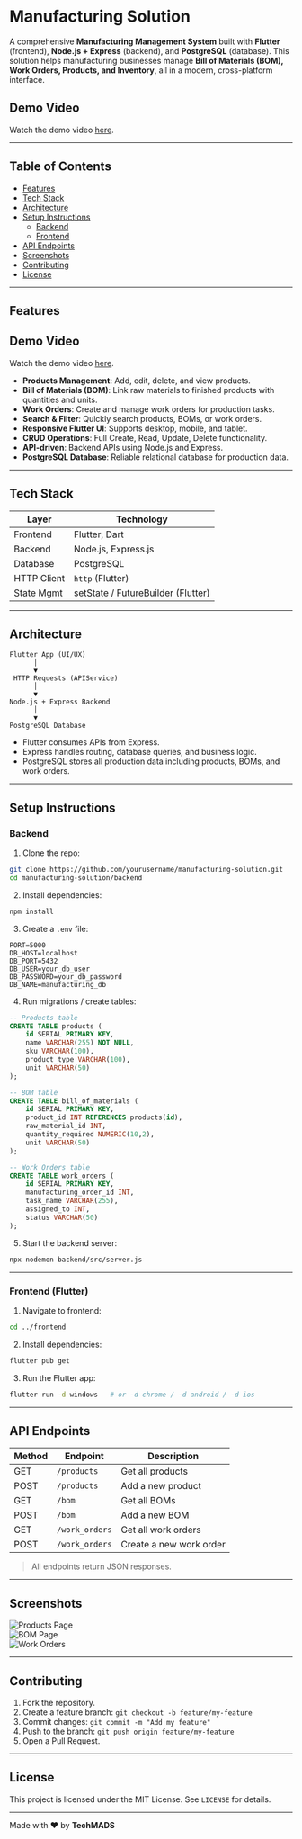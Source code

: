 # Manufacturing Solution

A comprehensive **Manufacturing Management System** built with **Flutter** (frontend), **Node.js + Express** (backend), and **PostgreSQL** (database). This solution helps manufacturing businesses manage **Bill of Materials (BOM), Work Orders, Products, and Inventory**, all in a modern, cross-platform interface.

## Demo Video
Watch the demo video [here](https://drive.google.com/drive/folders/16m6N3rmCC1oXJp0uUImV088HuESv3G5r?usp=sharing).

---

## Table of Contents

- [Features](#features)
- [Tech Stack](#tech-stack)
- [Architecture](#architecture)
- [Setup Instructions](#setup-instructions)
  - [Backend](#backend)
  - [Frontend](#frontend)
- [API Endpoints](#api-endpoints)
- [Screenshots](#screenshots)
- [Contributing](#contributing)
- [License](#license)

---

## Features

## Demo Video
Watch the demo video [here](https://drive.google.com/drive/folders/16m6N3rmCC1oXJp0uUImV088HuESv3G5r?usp=sharing).

- **Products Management**: Add, edit, delete, and view products.
- **Bill of Materials (BOM)**: Link raw materials to finished products with quantities and units.
- **Work Orders**: Create and manage work orders for production tasks.
- **Search & Filter**: Quickly search products, BOMs, or work orders.
- **Responsive Flutter UI**: Supports desktop, mobile, and tablet.
- **CRUD Operations**: Full Create, Read, Update, Delete functionality.
- **API-driven**: Backend APIs using Node.js and Express.
- **PostgreSQL Database**: Reliable relational database for production data.

---

## Tech Stack

| Layer        | Technology |
| ------------ | ---------- |
| Frontend     | Flutter, Dart |
| Backend      | Node.js, Express.js |
| Database     | PostgreSQL |
| HTTP Client  | `http` (Flutter) |
| State Mgmt   | setState / FutureBuilder (Flutter) |

---

## Architecture

```
Flutter App (UI/UX)
      │
      ▼
 HTTP Requests (APIService)
      │
      ▼
Node.js + Express Backend
      │
      ▼
PostgreSQL Database
```

- Flutter consumes APIs from Express.
- Express handles routing, database queries, and business logic.
- PostgreSQL stores all production data including products, BOMs, and work orders.

---

## Setup Instructions

### Backend

1. Clone the repo:

```bash
git clone https://github.com/yourusername/manufacturing-solution.git
cd manufacturing-solution/backend
```

2. Install dependencies:

```bash
npm install
```

3. Create a `.env` file:

```env
PORT=5000
DB_HOST=localhost
DB_PORT=5432
DB_USER=your_db_user
DB_PASSWORD=your_db_password
DB_NAME=manufacturing_db
```

4. Run migrations / create tables:

```sql
-- Products table
CREATE TABLE products (
    id SERIAL PRIMARY KEY,
    name VARCHAR(255) NOT NULL,
    sku VARCHAR(100),
    product_type VARCHAR(100),
    unit VARCHAR(50)
);

-- BOM table
CREATE TABLE bill_of_materials (
    id SERIAL PRIMARY KEY,
    product_id INT REFERENCES products(id),
    raw_material_id INT,
    quantity_required NUMERIC(10,2),
    unit VARCHAR(50)
);

-- Work Orders table
CREATE TABLE work_orders (
    id SERIAL PRIMARY KEY,
    manufacturing_order_id INT,
    task_name VARCHAR(255),
    assigned_to INT,
    status VARCHAR(50)
);
```

5. Start the backend server:

```bash
npx nodemon backend/src/server.js
```

---

### Frontend (Flutter)

1. Navigate to frontend:

```bash
cd ../frontend
```

2. Install dependencies:

```bash
flutter pub get
```

3. Run the Flutter app:

```bash
flutter run -d windows   # or -d chrome / -d android / -d ios
```

---

## API Endpoints

| Method | Endpoint                     | Description                     |
| ------ | ---------------------------- | ------------------------------- |
| GET    | `/products`                  | Get all products                |
| POST   | `/products`                  | Add a new product               |
| GET    | `/bom`                       | Get all BOMs                    |
| POST   | `/bom`                       | Add a new BOM                   |
| GET    | `/work_orders`               | Get all work orders             |
| POST   | `/work_orders`               | Create a new work order         |

> All endpoints return JSON responses.

---

## Screenshots

![Products Page](screenshots/products.png)  
![BOM Page](screenshots/bom.png)  
![Work Orders](screenshots/work_orders.png)

---

## Contributing

1. Fork the repository.
2. Create a feature branch: `git checkout -b feature/my-feature`
3. Commit changes: `git commit -m "Add my feature"`
4. Push to the branch: `git push origin feature/my-feature`
5. Open a Pull Request.

---

## License

This project is licensed under the MIT License. See `LICENSE` for details.

---

Made with ❤️ by **TechMADS**